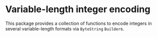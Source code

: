 Variable-length integer encoding
================================

This package provides a collection of functions to encode integers in several
variable-length formats via `ByteString` `Builder`s.
